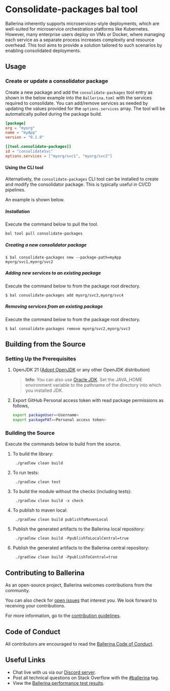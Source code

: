 # Consolidate-packages bal tool

Ballerina inherently supports microservices-style deployments, which are well-suited for microservice orchestration platforms like Kubernetes.
However, many enterprise users deploy on VMs or Docker, where managing each service as a separate process increases complexity and resource overhead. 
This tool aims to provide a solution tailored to such scenarios by enabling consolidated deployments.

## Usage

### Create or update a consolidator package

Create a new package and add the `consolidate-packages` tool entry as shown in the below example into the `Ballerina.toml` with the services required to consolidate. 
You can add/remove services as needed by updating the values provided for the `options.services` array. The tool will be automatically pulled during
the package build.

```toml
[package]
org = "myorg"
name = "myApp"
version = "0.1.0"

[[tool.consolidate-packages]]
id = "consolidateSvc"
options.services = ["myorg/svc1", "myorg/svc2"]
```

#### Using the CLI tool
Alternatively, the `consolidate-packages` CLI tool can be installed to create and modify the consolidator package. This
is typically useful in CI/CD pipelines.

An example is shown below.

##### Installation

Execute the command below to pull the tool.

```bash
bal tool pull consolidate-packages
```

##### Creating a new consolidator package
```
$ bal consolidate-packages new --package-path=myApp myorg/svc1,myorg/svc2
```

##### Adding new services to an existing package
Execute the command below to from the package root directory.
```
$ bal consolidate-packages add myorg/svc3,myorg/svc4
```

##### Removing services from an existing package
Execute the command below to from the package root directory.
```
$ bal consolidate-packages remove myorg/svc2,myorg/svc3
```

## Building from the Source

### Setting Up the Prerequisites

1. OpenJDK 21 ([Adopt OpenJDK](https://adoptopenjdk.net/) or any other OpenJDK distribution)

   >**Info:** You can also use [Oracle JDK](https://www.oracle.com/java/technologies/javase-downloads.html). Set the JAVA_HOME environment variable to the pathname of the directory into which you installed JDK.

2. Export GitHub Personal access token with read package permissions as follows,
   ```bash
   export packageUser=<Username>
   export packagePAT=<Personal access token>
   ```

### Building the Source

Execute the commands below to build from the source.

1. To build the library:

        ./gradlew clean build

2. To run tests:

        ./gradlew clean test

3. To build the module without the checks (including tests):

        ./gradlew clean build -x check

4. To publish to maven local:

        ./gradlew clean build publishToMavenLocal

5. Publish the generated artifacts to the Ballerina local repository:

        ./gradlew clean build -PpublishToLocalCentral=true

6. Publish the generated artifacts to the Ballerina central repository:

        ./gradlew clean build -PpublishToCentral=true

## Contributing to Ballerina

As an open-source project, Ballerina welcomes contributions from the community.

You can also check for [open issues](https://github.com/ballerina-platform/wsdl-tools/issues) that
interest you. We look forward to receiving your contributions.

For more information, go to the [contribution guidelines](https://github.com/ballerina-platform/ballerina-lang/blob/master/CONTRIBUTING.md).

## Code of Conduct

All contributors are encouraged to read the [Ballerina Code of Conduct](https://ballerina.io/code-of-conduct).

## Useful Links

* Chat live with us via our [Discord server](https://discord.gg/ballerinalang).
* Post all technical questions on Stack Overflow with the [#ballerina](https://stackoverflow.com/questions/tagged/ballerina) tag.
* View the [Ballerina performance test results](https://github.com/ballerina-platform/ballerina-lang/blob/master/performance/benchmarks/summary.md).

